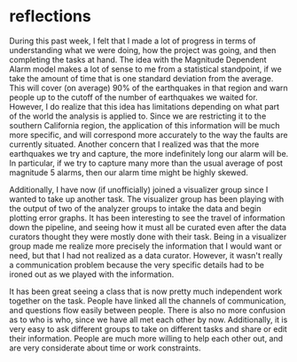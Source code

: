 reflections
===========
During this past week, I felt that I made a lot of progress in terms of understanding what we were doing, how the project was going, and then completing the tasks at hand.  The idea with the Magnitude Dependent Alarm model makes a lot of sense to me from a statistical standpoint, if we take the amount of time that is one standard deviation from the average.  This will cover (on average) 90% of the earthquakes in that region and warn people up to the cutoff of the number of earthquakes we waited for.  However, I do realize that this idea has limitations depending on what part of the world the analysis is applied to.  Since we are restricting it to the southern California region, the application of this information will be much more specific, and will correspond more accurately to the way the faults are currently situated.  Another concern that I realized was that the more earthquakes we try and capture, the more indefinitely long our alarm will be.  In particular, if we try to capture many more than the usual average of post magnitude 5 alarms, then our alarm time might be highly skewed.

Additionally, I have now (if unofficially) joined a visualizer group since I wanted to take up another task.  The visualizer group has been playing with the output of two of the analyzer groups to intake the data and begin plotting error graphs.  It has been interesting to see the travel of information down the pipeline, and seeing how it must all be curated even after the data curators thought they were mostly done with their task.  Being in a visualizer group made me realize more precisely the information that I would want or need, but that I had not realized as a data curator.  However, it wasn't really a communication problem because the very specific details had to be ironed out as we played with the information.  

It has been great seeing a class that is now pretty much independent work together on the task.  People have linked all the channels of communication, and questions flow easily between people.  There is also no more confusion as to who is who, since we have all met each other by now.  Additionally, it is very easy to ask different groups to take on different tasks and share or edit their information.  People are much more willing to help each other out, and are very considerate about time or work constraints.  
